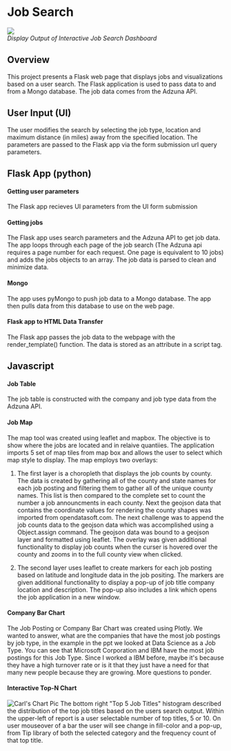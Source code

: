 # Job Search

<p>
    <img src="https://github.com/owenmeyer3/project-3/blob/main/output/Display%20Output.png"/>
    <br>
    <em>Display Output of Interactive Job Search Dashboard</em>
</p> 

## Overview
This project presents a Flask web page that displays jobs and visualizations based on a user search. The Flask application is used to pass data to and from a Mongo database. The job data comes from the Adzuna API.

## User Input (UI)
The user modifies the search by selecting the job type, location and maximum distance (in miles) away from the specified location. The parameters are passed to the Flask app via the form submission url query parameters.

## Flask App (python)
#### Getting user parameters
The Flask app recieves UI parameters from the UI form submission

#### Getting jobs
The Flask app uses search parameters and the Adzuna API to get job data. The app loops through each page of the job search (The Adzuna api requires a page number for each request. One page is equivalent to 10 jobs) and adds the jobs objects to an array. The job data is parsed to clean and minimize data.

#### Mongo
The app uses pyMongo to push job data to a Mongo database. The app then pulls data from this database to use on the web page.

#### Flask app to HTML Data Transfer
The Flask app passes the job data to the webpage with the render_template() function. The data is stored as an attribute in a script tag.

## Javascript
#### Job Table
The job table is constructed with the company and job type data from the Adzuna API.

#### Job Map
The map tool was created using leaflet and mapbox. The objective is to show where the jobs are located and in relaive quantiies. The application imports 5 set of map tiles from map box and allows the user to select which map style to display. The map employs two overlays:

1. The first layer is a choropleth that displays the job counts by county. The data is created by gathering all of the county and state names for each job posting and filtering them to gather all of the unique county names. This list is then compared to the complete set to count the number a job announcments in each county. Next the geojson data that contains the coordinate values for rendering the county shapes was imported from opendatasoft.com. The next challenge was to append the job counts data to the geojson data which was accomplished using a Object.assign command. The geojson data was bound to a geojson layer and formatted using leaflet. The overlay was given additional functionality to display job counts when the curser is hovered over the county and zooms in to the full county view when clicked. 

2. The second layer uses leaflet to create markers for each job posting based on latitude and longitude data in the job positing. The markers are given additional functionality to display a pop-up of job title company location and description. The pop-up also includes a link which opens the job application in a new window. 

#### Company Bar Chart
The Job Posting or Company Bar Chart was created using Plotly.  We wanted to answer, what are the companies that have the most job postings by job type, in the example in the ppt we looked at Data Science as a Job Type.  You can see that Microsoft Corporation and IBM have the most job postings for this Job Type.  Since I worked a IBM before, maybe it's because they have a high turnover rate or is it that they just have a need for that many new people because they are growing.  More questions to ponder. 

#### Interactive Top-N Chart
![Carl's Chart Pic](https://github.com/owenmeyer3/project-3/blob/main/output/CarlChart.png)
The bottom right "Top 5 Job Titles" histogram described the distribution of the top job titles based on the users search output. Within the upper-left of report is a user selectable number of top titles, 5 or 10.  On user mouseover of a bar the user will see change in fill-color and a pop-up, from Tip library of both the selected category and the frequency count of that top title.  
